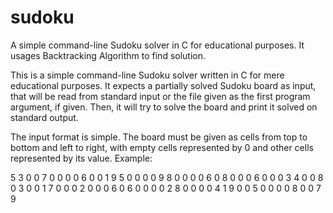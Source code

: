 # sudoku
A simple command-line Sudoku solver in C for educational purposes. It usages Backtracking Algorithm to find solution.

This is a simple command-line Sudoku solver written in C for mere educational
purposes. It expects a partially solved Sudoku board as input, that will be
read from standard input or the file given as the first program argument, if
given. Then, it will try to solve the board and print it solved on standard
output.

The input format is simple. The board must be given as cells from top to bottom
and left to right, with empty cells represented by 0 and other cells
represented by its value. Example:

5 3 0 0 7 0 0 0 0 
6 0 0 1 9 5 0 0 0 
0 9 8 0 0 0 0 6 0 
8 0 0 0 6 0 0 0 3 
4 0 0 8 0 3 0 0 1 
7 0 0 0 2 0 0 0 6 
0 6 0 0 0 0 2 8 0 
0 0 0 4 1 9 0 0 5 
0 0 0 0 8 0 0 7 9

